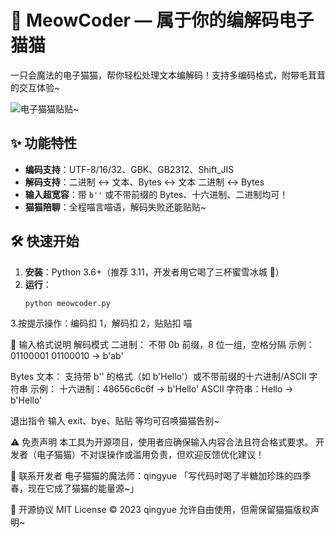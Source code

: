 # 🐾 MeowCoder — 属于你的编解码电子猫猫

一只会魔法的电子猫猫，帮你轻松处理文本编解码！支持多编码格式，附带毛茸茸的交互体验~  

![电子猫猫贴贴~](https://via.placeholder.com/200x100?text=ฅ^•ﻌ•^ฅ)

## ✨ 功能特性
- **编码支持**：UTF-8/16/32、GBK、GB2312、Shift_JIS  
- **解码支持**：二进制 ↔ 文本、Bytes ↔ 文本  二进制 ↔ Bytes
- **输入超宽容**：带 `b''` 或不带前缀的 Bytes、十六进制、二进制均可！
- **猫猫陪聊**：全程喵言喵语，解码失败还能贴贴~

## 🛠️ 快速开始
1. **安装**：Python 3.6+（推荐 3.11，开发者用它喝了三杯蜜雪冰城 🍵）  
2. **运行**：
   ```bash
   python meowcoder.py
3.按提示操作：编码扣 1，解码扣 2，贴贴扣 喵

📜 输入格式说明
解码模式
二进制：
不带 0b 前缀，8 位一组，空格分隔
示例：01100001 01100010 → b'ab'

Bytes 文本：
支持带 b'' 的格式（如 b'Hello'）或不带前缀的十六进制/ASCII 字符串
示例：
十六进制：48656c6c6f → b'Hello'
ASCII 字符串：Hello → b'Hello'

退出指令
输入 exit、bye、贴贴 等均可召唤猫猫告别~

⚠️ 免责声明
本工具为开源项目，使用者应确保输入内容合法且符合格式要求。
开发者（电子猫猫）不对误操作或滥用负责，但欢迎反馈优化建议！

📮 联系开发者
电子猫猫的魔法师：qingyue
「写代码时喝了半糖加珍珠的四季春，现在它成了猫猫的能量源~」

📄 开源协议
MIT License © 2023 qingyue
允许自由使用，但需保留猫猫版权声明~